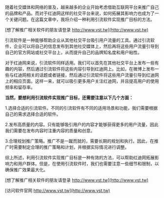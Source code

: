 随着社交媒体和网络的普及，越来越多的企业开始考虑借助互联网平台来推广自己的品牌和产品。而对于红迪网这样的社交平台来说，如何拓展其影响力也成为了一个关键问题。在这篇文章中，我将介绍一种利用引流软件实现推广目标的方法。

[想了解推广相关软件的朋友请登录 http://www.vst.tw](http://www.vst.tw)

引流软件是一种能够帮助企业从其他社交平台吸引用户流量的工具。通过引流软件，企业可以将自己的信息发布到其他社交媒体上，然后再将这些用户流量引导到自己的官方网站或社交平台上，从而提升自己的品牌知名度和用户粘性。

对于红迪网来说，引流软件同样适用。我们可以首先在其他社交平台上发布一些有趣的内容，然后通过引流软件将这些内容引导到红迪网上。比如，在微博上发布一些与红迪网相关的话题或者链接，然后通过引流软件将这些用户流量引导到红迪网上的相应页面。这样一来，就可以吸引更多用户关注红迪网，并且提高用户的使用频率和留存率。

**当然，要想利用引流软件实现推广目标，还需要注意以下几个方面：**

1.选择合适的引流软件。不同的引流软件有不同的适用场景和功能，我们需要根据自己的需求选择合适的软件。

2.发布高质量的内容。只有能够吸引用户的内容才能够获得更多的用户流量，因此我们需要在发布内容时注重内容的质量和创意。

3.合理规划推广策略。推广不是一蹴而就的，需要长期的规划和执行。因此，在推广时需要制定合理的推广策略和计划，并根据实际情况进行调整。

综上所述，利用引流软件实现推广目标是一种有效的方法，可以帮助红迪网拓展影响力和用户群体。但是，在使用引流软件时，我们也需要注意一些细节和限制，以确保推广效果最大化。

[想了解推广相关软件的朋友请登录 http://www.vst.tw](http://www.vst.tw)


[访问软件官网 http://www.vst.tw](http://www.vst.tw)
